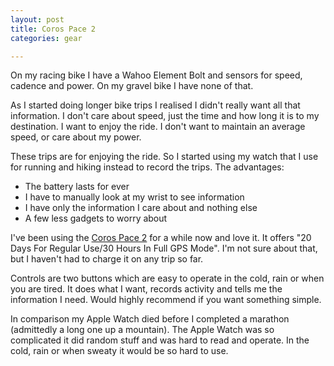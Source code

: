```yaml
---
layout: post
title: Coros Pace 2
categories: gear

---
```


On my racing bike I have a Wahoo Element Bolt and sensors for speed, cadence and power. On my gravel bike I have none of that. 

As I started doing longer bike trips I realised I didn't really want all that information. I don't care about speed, just the time and how long it is to my destination. I want to enjoy the ride. I don't want to maintain an average speed, or care about my power.

These trips are for enjoying the ride. So I started using my watch that I use for running and hiking instead to record the trips. The advantages:
* The battery lasts for ever
* I have to manually look at my wrist to see information
* I have only the information I care about and nothing else
* A few less gadgets to worry about

I've been using the <a href="https://coros.com/pace2">Coros Pace 2</a> for a while now and love it. It offers "20 Days For Regular Use/30 Hours In Full GPS Mode". I'm not sure about that, but I haven't had to charge it on any trip so far.

Controls are two buttons which are easy to operate in the cold, rain or when you are tired. It does what I want, records activity and tells me the information I need. Would highly recommend if you want something simple.

In comparison my Apple Watch died before I completed a marathon (admittedly a long one up a mountain). The Apple Watch was so complicated it did random stuff and was hard to read and operate. In the cold, rain or when sweaty it would be so hard to use.
